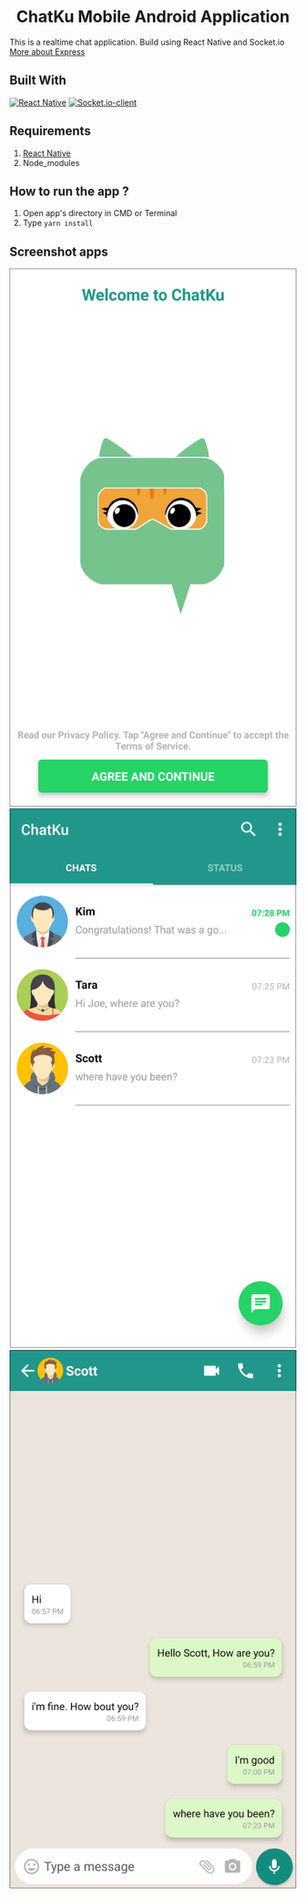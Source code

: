<h1 align="center">ChatKu Mobile Android Application</h1>



This is a realtime chat application. Build using React Native and Socket.io [More about Express](https://en.wikipedia.org/wiki/Express.js)

## Built With
[![React Native](https://img.shields.io/badge/React%20Native-0.63.3-blue.svg?style=rounded-square)](https://reactnative.dev/)
[![Socket.io-client](https://img.shields.io/badge/npm%20socket.io--client-3.0.3-green.svg?style=rounded-square)](https://www.npmjs.com/package/socket.io-client/)

## Requirements
1. <a href="https://nodejs.org/en/download/">React Native</a>
2. Node_modules

## How to run the app ?
1. Open app's directory in CMD or Terminal
2. Type `yarn install`

## Screenshot apps
![Landing Page](https://github.com/asrofiw/Chatku-Mobile/blob/master/assets/images/Landing-Page.png?raw=true)
![List Chats](https://github.com/asrofiw/Chatku-Mobile/blob/master/assets/images/List-Chats.png?raw=true)
![Chat Room](https://github.com/asrofiw/Chatku-Mobile/blob/master/assets/images/Chat-Room.png?raw=true)